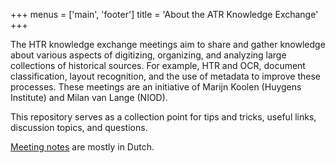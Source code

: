 +++
menus = ['main', 'footer']
title = 'About the ATR Knowledge Exchange'
+++


The HTR knowledge exchange meetings aim to share and gather knowledge about various aspects of digitizing, organizing, and analyzing large collections of historical sources. For example, HTR and OCR, document classification, layout recognition, and the use of metadata to improve these processes. These meetings are an initiative of Marijn Koolen (Huygens Institute) and Milan van Lange (NIOD).

This repository serves as a collection point for tips and tricks, useful links, discussion topics, and questions.

[Meeting notes](../../meetings/) are mostly in Dutch.